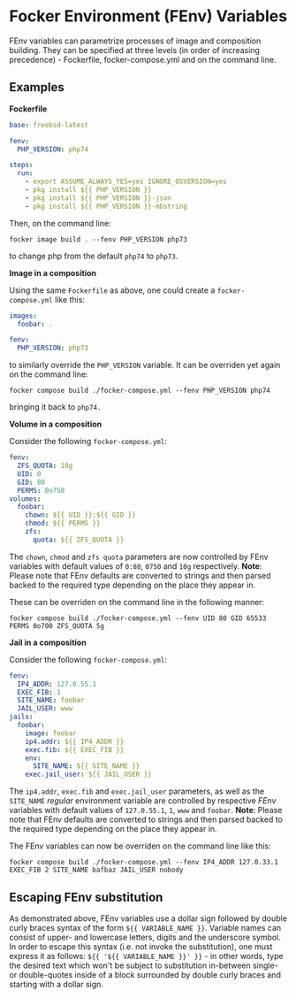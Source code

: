 # Focker Environment (FEnv) Variables

FEnv variables can parametrize processes of image and composition building. They can be specified at three levels (in order of increasing precedence) - Fockerfile, focker-compose.yml and on the command line.

## Examples

**Fockerfile**

```yaml
base: freebsd-latest

fenv:
  PHP_VERSION: php74

steps:
  run:
    - export ASSUME_ALWAYS_YES=yes IGNORE_OSVERSION=yes
    - pkg install ${{ PHP_VERSION }}
    - pkg install ${{ PHP_VERSION }}-json
    - pkg install ${{ PHP_VERSION }}-mbstring
```

Then, on the command line:

`focker image build . --fenv PHP_VERSION php73`

to change php from the default `php74` to `php73`.

**Image in a composition**

Using the same `Fockerfile` as above, one could create a `focker-compose.yml` like this:

```yaml
images:
  foobar: .

fenv:
  PHP_VERSION: php73
```

to similarly override the `PHP_VERSION` variable. It can be overriden yet again on the command line:

`focker compose build ./focker-compose.yml --fenv PHP_VERSION php74`

bringing it back to `php74.`

**Volume in a composition**

Consider the following `focker-compose.yml`:

```yaml
fenv:
  ZFS_QUOTA: 10g
  UID: 0
  GID: 80
  PERMS: 0o750
volumes:
  foobar:
    chown: ${{ UID }}:${{ GID }}
    chmod: ${{ PERMS }}
    zfs:
      quota: ${{ ZFS_QUOTA }}
```

The `chown`, `chmod` and `zfs quota` parameters are now controlled by FEnv variables with default values of `0:80`, `0750` and `10g` respectively. **Note**: Please note that FEnv defaults are converted to strings and then parsed backed to the required type depending on the place they appear in.

These can be overriden on the command line in the following manner:

`focker compose build ./focker-compose.yml --fenv UID 80 GID 65533 PERMS 0o700 ZFS_QUOTA 5g`

**Jail in a composition**

Consider the following `focker-compose.yml`:

```yaml
fenv:
  IP4_ADDR: 127.0.55.1
  EXEC_FIB: 1
  SITE_NAME: foobar
  JAIL_USER: www
jails:
  foobar:
    image: foobar
    ip4.addr: ${{ IP4_ADDR }}
    exec.fib: ${{ EXEC_FIB }}
    env:
      SITE_NAME: ${{ SITE_NAME }}
    exec.jail_user: ${{ JAIL_USER }}
```

The `ip4.addr`, `exec.fib` and `exec.jail_user` parameters, as well as the `SITE_NAME` *regular* environment variable are controlled by respective *FEnv* variables with default values of `127.0.55.1`, `1`, `www` and `foobar`. **Note**: Please note that FEnv defaults are converted to strings and then parsed backed to the required type depending on the place they appear in.

The FEnv variables can now be overriden on the command line like this:

`focker compose build ./focker-compose.yml --fenv IP4_ADDR 127.0.33.1 EXEC_FIB 2 SITE_NAME bafbaz JAIL_USER nobody`

## Escaping FEnv substitution

As demonstrated above, FEnv variables use a dollar sign followed by double curly braces syntax of the form `${{ VARIABLE_NAME }}`. Variable names can consist of upper- and lowercase letters, digits and the underscore symbol. In order to escape this syntax (i.e. not invoke the substitution), one must express it as follows: `${{ '${{ VARIABLE_NAME }}' }}` - in other words, type the desired text which won't be subject to substitution in-between single- or double-quotes inside of a block surrounded by double curly braces and starting with a dollar sign.
